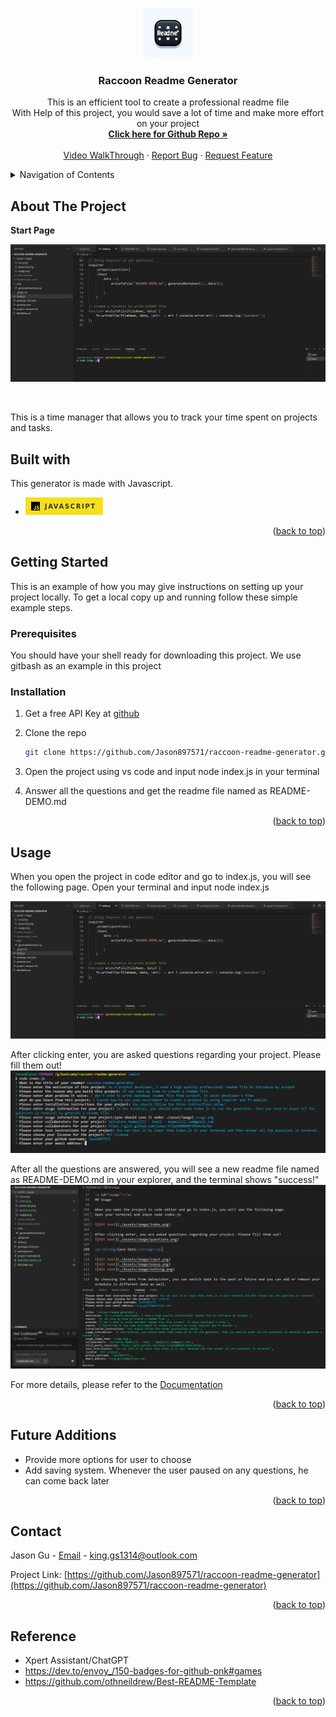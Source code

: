 <a id="readme-top"></a>


<div align="center">
  <a href="https://github.com/Jason897571/raccoon-readme-generator">
    <img src="./assets/image/icon.png" alt="Logo" width="80" height="80">
  </a>

  <h3 align="center">Raccoon Readme Generator</h3>

  <p align="center">
    This is an efficient tool to create a professional readme file <br />With Help of this project, you would save a lot of time and make more effort on your project
    <br />
    <a href="https://github.com/Jason897571/raccoon-readme-generator"><strong>Click here for Github Repo  »</strong></a>
    <br />
    <br />
    <a href="">Video WalkThrough</a>
    ·
    <a href="https://github.com/Jason897571/raccoon-readme-generator/issues">Report Bug</a>
    ·
    <a href="https://github.com/Jason897571/raccoon-readme-generator/issues">Request Feature</a>
  </p>
</div>

<!-- TABLE OF CONTENTS -->
<details>
  <summary>Navigation of Contents</summary>
  <ol>
    <li>
      <a href="#about-the-project">About The Project</a>
      <ul>
        <li><a href="#built-with">Built With</a></li>
      </ul>
    </li>
    <li>
      <a href="#getting-started">Getting Started</a>
      <ul>
        <li><a href="#prerequisites">Prerequisites</a></li>
        <li><a href="#installation">Installation</a></li>
      </ul>
    </li>
    <li><a href="#usage">Usage</a></li>
    <li><a href="#contact">Contact</a></li>
    <li><a href="#future_additions">Future Additions</a></li>
    <li><a href="#reference">Reference</a></li>
  </ol>
</details>

<a id="#about-the-project"></a>
## About The Project

<p><strong>Start Page</strong></p>

![Alt text](./Assets/image/index.png)

<br />

This is a time manager that allows you to track your time spent on projects and tasks.




<a id="#built-with"></a>
## Built with
This generator is made with Javascript.

* ![Alt text](./assets/image/javascript.png)

<p align="right">(<a href="#readme-top">back to top</a>)</p>

<a id="getting_started"></a>
## Getting Started

This is an example of how you may give instructions on setting up your project locally.
To get a local copy up and running follow these simple example steps.

<a id="prerequisities"></a>
### Prerequisites

You should have your shell ready for downloading this project. We use gitbash as an example in this project

<a id="installation"></a>
### Installation
1. Get a free API Key at [github](https://github.com/Jason897571/raccoon-readme-generator#built-with)
2. Clone the repo
   ```sh
   git clone https://github.com/Jason897571/raccoon-readme-generator.git
   ```
3. Open the project using vs code and input node index.js in your terminal

4. Answer all the questions and get the readme file named as README-DEMO.md


<p align="right">(<a href="#readme-top">back to top</a>)</p>


<a id="usage"></a>
## Usage

When you open the project in code editor and go to index.js, you will see the following page.
Open your terminal and input node index.js

![Alt text](./assets/image/index.png)

After clicking enter, you are asked questions regarding your project. Please fill them out!
![Alt text](./assets/image/questions.png)

After all the questions are answered, you will see a new readme file named as README-DEMO.md in your explorer, and the terminal shows "success!"
![Alt text](./assets/image/result.png)


For more details, please refer to the [Documentation](https://github.com/Jason897571/raccoon-readme-generator)

<p align="right">(<a href="#readme-top">back to top</a>)</p>


<a id="future_additions"></a>
## Future Additions
* Provide more options for user to choose
* Add saving system. Whenever the user paused on any questions, he can come back later


<p align="right">(<a href="#readme-top">back to top</a>)</p>



<a id="contact"></a>
## Contact

Jason Gu - [Email](king.gs1314@outlook.com) - king.gs1314@outlook.com

Project Link: [https://github.com/Jason897571/raccoon-readme-generator](https://github.com/Jason897571/raccoon-readme-generator)

<p align="right">(<a href="#readme-top">back to top</a>)</p>

<a id="reference"></a>
## Reference
* Xpert Assistant/ChatGPT
* https://dev.to/envoy_/150-badges-for-github-pnk#games
* https://github.com/othneildrew/Best-README-Template


<p align="right">(<a href="#readme-top">back to top</a>)</p>

<!-- MARKDOWN LINKS & IMAGES -->
<!-- https://www.markdownguide.org/basic-syntax/#reference-style-links -->
[Javascript-url]:https://img.shields.io/badge/JavaScript-F7DF1E?style=for-the-badge&logo=javascript&logoColor=black
